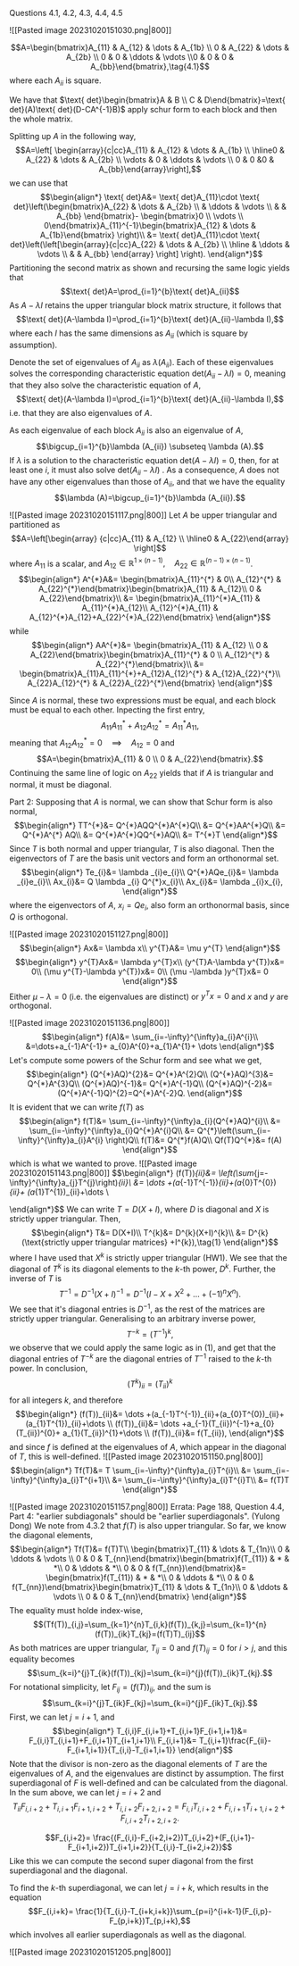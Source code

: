 Questions 4.1, 4.2, 4.3, 4.4, 4.5

![[Pasted image 20231020151030.png|800]]

$$A=\begin{bmatrix}A_{11} & A_{12} & \dots & A_{1b} \\ 0 & A_{22} & \dots & A_{2b} \\ 0 & 0  &  \ddots & \vdots \\0  & 0  &  0 &  A_{bb}\end{bmatrix},\tag{4.1}$$
where each $A_{ii}$ is square.

We have that $\text{ det}\begin{bmatrix}A & B \\ C & D\end{bmatrix}=\text{ det}(A)\text{ det}(D-CA^{-1}B)$ 
apply schur form to each block and then the whole matrix.

Splitting up $A$ in the following way,
$$A=\left[ \begin{array}{c|cc}A_{11} & A_{12} & \dots & A_{1b} \\ \hline0 & A_{22} & \dots & A_{2b} \\ \vdots & 0  &  \ddots & \vdots \\ 0 & 0  &0   &  A_{bb}\end{array}\right],$$
we can use that 
$$\begin{align*}
\text{ det}A&= \text{ det}A_{11}\cdot \text{ det}\left(\begin{bmatrix}A_{22} & \dots & A_{2b} \\  & \ddots & \vdots \\  &   & A_{bb} \end{bmatrix}- \begin{bmatrix}0 \\ \vdots \\ 0\end{bmatrix}A_{11}^{-1}\begin{bmatrix}A_{12} & \dots  & A_{1b}\end{bmatrix} \right)\\
&= \text{ det}A_{11}\cdot \text{ det}\left(\left[\begin{array}{c|cc}A_{22} & \dots & A_{2b} \\ \hline & \ddots & \vdots \\  &   & A_{bb} \end{array} \right] \right).
\end{align*}$$
Partitioning the second matrix as shown and recursing the same logic yields that
$$\text{ det}A=\prod_{i=1}^{b}\text{ det}A_{ii}$$
As $A-\lambda I$ retains the upper triangular block matrix structure, it follows that
$$\text{ det}(A-\lambda I)=\prod_{i=1}^{b}\text{ det}(A_{ii}-\lambda I),$$
where each $I$ has the same dimensions as $A_{ii}$ (which is square by assumption).

Denote the set of eigenvalues of $A_{ii}$ as $\lambda (A_{ii})$. Each of these eigenvalues solves the corresponding characteristic equation $\text{ det}(A_{ii}-\lambda I)=0$, meaning that they also solve the characteristic equation of $A$,
$$\text{ det}(A-\lambda I)=\prod_{i=1}^{b}\text{ det}(A_{ii}-\lambda I),$$
i.e. that they are also eigenvalues of $A$.

As each eigenvalue of each block $A_{ii}$ is also an eigenvalue of $A$, 
$$\bigcup_{i=1}^{b}\lambda (A_{ii}) \subseteq \lambda (A).$$
If $\lambda$ is a solution to the characteristic equation $\text{ det}(A-\lambda I)=0$, then, for at least one $i$, it must also solve $\text{ det}(A_{ii}-\lambda I)$ . As a consequence, $A$ does not have any other eigenvalues than those of $A_{ii}$, and that we have the equality
$$\lambda (A)=\bigcup_{i=1}^{b}\lambda (A_{ii}).$$

![[Pasted image 20231020151117.png|800]]
Let $A$ be upper triangular and partitioned as
$$A=\left[\begin{array} {c|cc}A_{11} & A_{12} \\ \hline0 & A_{22}\end{array} \right]$$
where $A_{11}$ is a scalar, and $A_{12}\in \mathbb{R}^{1\times (n-1)}, \quad A_{22}\in \mathbb{R}^{(n-1)\times(n-1)}$.
$$\begin{align*}
A^{*}A&= \begin{bmatrix}A_{11}^{*} & 0\\
A_{12}^{*} & A_{22}^{*}\end{bmatrix}\begin{bmatrix}A_{11} & A_{12}\\
0 & A_{22}\end{bmatrix}\\
&= \begin{bmatrix}A_{11}^{*}A_{11} & A_{11}^{*}A_{12}\\
A_{12}^{*}A_{11} & A_{12}^{*}A_{12}+A_{22}^{*}A_{22}\end{bmatrix}
\end{align*}$$
while
$$\begin{align*}
AA^{*}&= \begin{bmatrix}A_{11} & A_{12} \\ 0 & A_{22}\end{bmatrix}\begin{bmatrix}A_{11}^{*} & 0 \\ A_{12}^{*} & A_{22}^{*}\end{bmatrix}\\
&= \begin{bmatrix}A_{11}A_{11}^{*}+A_{12}A_{12}^{*} & A_{12}A_{22}^{*}\\
A_{22}A_{12}^{*} & A_{22}A_{22}^{*}\end{bmatrix}
\end{align*}$$

Since $A$ is normal, these two expressions must be equal, and each block must be equal to each other. Inpecting the first entry,
$$A_{11}A^{*}_{11}+A_{12}A_{12}^{*}=A_{11}^{*}A_{11},$$
meaning that $A_{12}A_{12}^{*}=0 \quad\implies\quad A_{12}=0$ and
$$A=\begin{bmatrix}A_{11} & 0 \\ 0 & A_{22}\end{bmatrix}.$$
Continuing the same line of logic on $A_{22}$ yields that  if $A$ is triangular and normal, it must be diagonal.

Part 2:
Supposing that $A$ is normal, we can show that Schur form is also normal,
$$\begin{align*}
TT^{*}&= Q^{*}AQQ^{*}A^{*}Q\\
&= Q^{*}AA^{*}Q\\
&= Q^{*}A^{*} AQ\\
&= Q^{*}A^{*}QQ^{*}AQ\\
&= T^{*}T
\end{align*}$$
Since $T$ is both normal and upper triangular, $T$ is also diagonal. Then the eigenvectors of $T$ are the basis unit vectors and form an orthonormal set.
$$\begin{align*}
Te_{i}&= \lambda _{i}e_{i}\\
Q^{*}AQe_{i}&= \lambda _{i}e_{i}\\
Ax_{i}&= Q \lambda _{i} Q^{*}x_{i}\\
Ax_{i}&= \lambda _{i}x_{i},
\end{align*}$$
where the eigenvectors of $A$, $x_{i}=Qe_{i}$, also form an orthonormal basis, since $Q$ is orthogonal.

![[Pasted image 20231020151127.png|800]]
$$\begin{align*}
Ax&= \lambda x\\
y^{T}A&= \mu y^{T}
\end{align*}$$
$$\begin{align*}
y^{T}Ax&= \lambda y^{T}x\\
(y^{T}A-\lambda y^{T})x&= 0\\
(\mu y^{T}-\lambda y^{T})x&= 0\\
(\mu -\lambda )y^{T}x&= 0
\end{align*}$$
Either $\mu -\lambda =0$ (i.e. the eigenvalues are distinct) or $y^{T}x=0$ and $x$ and $y$ are orthogonal.

![[Pasted image 20231020151136.png|800]]
$$\begin{align*}
f(A)&= \sum_{i=-\infty}^{\infty}a_{i}A^{i}\\
&=\dots+a_{-1}A^{-1}+ a_{0}A^{0}+a_{1}A^{1}+ \dots
\end{align*}$$
Let's compute some powers of the Schur form and see what we get,
$$\begin{align*}
(Q^{*}AQ)^{2}&= Q^{*}A^{2}Q\\
(Q^{*}AQ)^{3}&= Q^{*}A^{3}Q\\
(Q^{*}AQ)^{-1}&= Q^{*}A^{-1}Q\\
(Q^{*}AQ)^{-2}&= (Q^{*}A^{-1}Q)^{2}=Q^{*}A^{-2}Q.
\end{align*}$$
It is evident that we can write $f(T)$ as
$$\begin{align*}
f(T)&= \sum_{i=-\infty}^{\infty}a_{i}(Q^{*}AQ)^{i}\\
	&= \sum_{i=-\infty}^{\infty}a_{i}Q^{*}A^{i}Q\\
	&= Q^{*}\left(\sum_{i=-\infty}^{\infty}a_{i}A^{i} \right)Q\\
f(T)&= Q^{*}f(A)Q\\
Qf(T)Q^{*}&= f(A)
\end{align*}$$
which is what we wanted to prove.
![[Pasted image 20231020151143.png|800]]
$$\begin{align*}
(f(T))_{ii}&= \left(\sum_{j=-\infty}^{\infty}a_{j}T^{j}\right)_{ii}\\
&= \dots +(a_{-1}T^{-1})_{ii}+(a_{0}T^{0})_{ii}+ (a_{1}T^{1})_{ii}+\dots \\

\end{align*}$$
We can write $T=D(X+I)$, where $D$ is diagonal and $X$ is strictly upper triangular. Then,
$$\begin{align*}
T&= D(X+I)\\
T^{k}&= D^{k}(X+I)^{k}\\
&= D^{k}(\text{strictly upper triangular matrices} +I^{k}),\tag{1}
\end{align*}$$
where I have used that $X^{k}$ is strictly upper triangular (HW1). We see that the diagonal of $T^{k}$ is its diagonal elements to the $k$-th power, $D^{k}$.
Further, the inverse of $T$ is
$$T^{-1}=D^{-1}(X+I)^{-1}=D^{-1}(I-X+X^{2}+\dots+(-1)^{n}X^{n}).$$
We see that it's diagonal entries is $D^{-1}$, as the rest of the matrices are strictly upper triangular.
Generalising to an arbitrary inverse power,
$$T^{-k}=(T^{-1})^{k},$$
we observe that we could apply the same logic as in $(1)$, and get that the diagonal entries of $T^{-k}$ are the diagonal entries of $T^{-1}$ raised to the $k$-th power. In conclusion,
$$(T^{k})_{ii}=(T_{ii})^{k}$$
for all integers $k$, and therefore
$$\begin{align*}
(f(T))_{ii}&= \dots +(a_{-1}T^{-1})_{ii}+(a_{0}T^{0})_{ii}+ (a_{1}T^{1})_{ii}+\dots \\
(f(T))_{ii}&= \dots +a_{-1}(T_{ii})^{-1}+a_{0}(T_{ii})^{0}+ a_{1}(T_{ii})^{1}+\dots \\
(f(T))_{ii}&= f(T_{ii}),
\end{align*}$$
and since $f$ is defined at the eigenvalues of $A$, which appear in the diagonal of $T$, this is well-defined.
![[Pasted image 20231020151150.png|800]]
$$\begin{align*}
Tf(T)&= T \sum_{i=-\infty}^{\infty}a_{i}T^{i}\\
	&= \sum_{i=-\infty}^{\infty}a_{i}T^{i+1}\\
	&= \sum_{i=-\infty}^{\infty}a_{i}T^{i}T\\
&= f(T)T
\end{align*}$$

![[Pasted image 20231020151157.png|800]]
Errata: Page 188, Question 4.4, Part 4: "earlier subdiagonals" should be "earlier superdiagonals". (Yulong Dong)
We note from 4.3.2 that $f(T)$ is also upper triangular. So far, we know the diagonal elements,
$$\begin{align*}
Tf(T)&= f(T)T\\
\begin{bmatrix}T_{11} & \dots  & T_{1n}\\
0 & \ddots & \vdots \\
0 & 0 & T_{nn}\end{bmatrix}\begin{bmatrix}f(T_{11}) & * & *\\
0 & \ddots  & *\\
0 & 0 & f(T_{nn})\end{bmatrix}&= \begin{bmatrix}f(T_{11}) & * & *\\
0 & \ddots  & *\\
0 & 0 & f(T_{nn})\end{bmatrix}\begin{bmatrix}T_{11} & \dots  & T_{1n}\\
0 & \ddots & \vdots \\
0 & 0 & T_{nn}\end{bmatrix}
\end{align*}$$
The equality must holde index-wise,
$$(Tf(T))_{i,j}=\sum_{k=1}^{n}T_{i,k}(f(T))_{k,j}=\sum_{k=1}^{n}(f(T))_{ik}T_{kj}=(f(T)T)_{ij}$$
As both matrices are upper triangular, $T_{ij}=0$ and $f(T)_{ij}=0$ for $i>j$, and this equality becomes
$$\sum_{k=i}^{j}T_{ik}(f(T))_{kj}=\sum_{k=i}^{j}(f(T))_{ik}T_{kj}.$$
For notational simplicity, let $F_{ij}=(f(T))_{ij}$, and the sum is
$$\sum_{k=i}^{j}T_{ik}F_{kj}=\sum_{k=i}^{j}F_{ik}T_{kj}.$$
First, we can let $j=i+1$, and
$$\begin{align*}
T_{i,i}F_{i,i+1}+T_{i,i+1}F_{i+1,i+1}&= F_{i,i}T_{i,i+1}+F_{i,i+1}T_{i+1,i+1}\\
F_{i,i+1}&= T_{i,i+1}\frac{F_{ii}-F_{i+1,i+1}}{T_{i,i}-T_{i+1,i+1}}
\end{align*}$$
Note that the divisor is non-zero as the diagonal elements of $T$ are the eigenvalues of $A$, and the eigenvalues are distinct by assumption. 
The first superdiagonal of $F$ is well-defined and can be calculated from the diagonal. 
In the sum above, we can let $j=i+2$ and
$$T_{ii}F_{i,i+2}+T_{i,i+1}F_{i+1,i+2}+T_{i,i+2}F_{i+2,i+2}=F_{i,i}T_{i,i+2}+F_{i,i+1}T_{i+1,i+2}+F_{i,i+2}T_{i+2,i+2}.$$

$$F_{i,i+2}= \frac{(F_{i,i}-F_{i+2,i+2})T_{i,i+2}+(F_{i,i+1}-F_{i+1,i+2})T_{i+1,i+2}}{T_{i,i}-T_{i+2,i+2}}$$
Like this we can compute the second super diagonal from the first superdiagonal and the diagonal.

To find the $k$-th superdiagonal, we can let $j=i+k$, which results in the equation
$$F_{i,i+k}= \frac{1}{T_{i,i}-T_{i+k,i+k}}\sum_{p=i}^{i+k-1}(F_{i,p}-F_{p,i+k})T_{p,i+k},$$
which involves all earlier superdiagonals as well as the diagonal.

![[Pasted image 20231020151205.png|800]]
